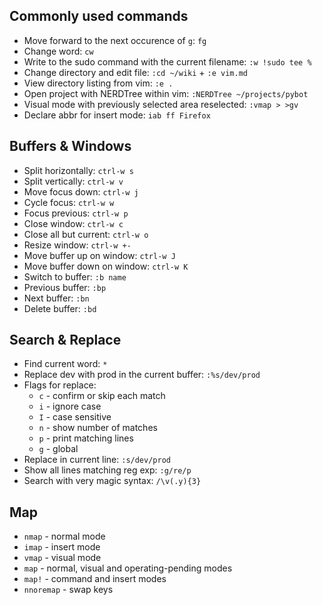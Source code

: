 ## Commonly used commands

- Move forward to the next occurence of `g`: `fg`
- Change word: `cw`
- Write to the sudo command with the current filename: `:w !sudo tee %`
- Change directory and edit file: `:cd ~/wiki` + `:e vim.md`
- View directory listing from vim: `:e .`
- Open project with NERDTree within vim: `:NERDTree ~/projects/pybot`
- Visual mode with previously selected area reselected: `:vmap > >gv`
- Declare abbr for insert mode: `iab ff Firefox`

## Buffers & Windows

- Split horizontally: `ctrl-w s`
- Split vertically: `ctrl-w v`
- Move focus down: `ctrl-w j`
- Cycle focus: `ctrl-w w`
- Focus previous: `ctrl-w p`
- Close window: `ctrl-w c`
- Close all but current: `ctrl-w o`
- Resize window: `ctrl-w +-`
- Move buffer up on window: `ctrl-w J`
- Move buffer down on window: `ctrl-w K`
- Switch to buffer: `:b name`
- Previous buffer: `:bp`
- Next buffer: `:bn`
- Delete buffer: `:bd`

## Search & Replace

- Find current word: `*`
- Replace dev with prod in the current buffer: `:%s/dev/prod`
- Flags for replace: 
  * `c` - confirm or skip each match
  * `i` - ignore case
  * `I` - case sensitive
  * `n` - show number of matches
  * `p` - print matching lines
  * `g` - global
- Replace in current line: `:s/dev/prod`
- Show all lines matching reg exp: `:g/re/p`
- Search with very magic syntax: `/\v(.y){3}`

## Map

- `nmap` - normal mode
- `imap` - insert mode
- `vmap` - visual mode
- `map` - normal, visual and operating-pending modes
- `map!` - command and insert modes
- `nnoremap` - swap keys 
